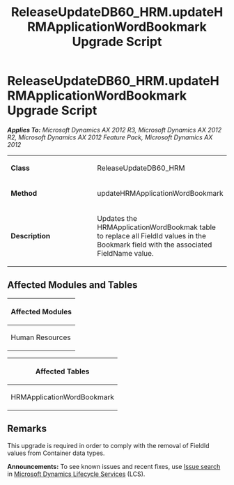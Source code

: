 ﻿---
title: ReleaseUpdateDB60_HRM.updateHRMApplicationWordBookmark Upgrade Script
TOCTitle: ReleaseUpdateDB60_HRM.updateHRMApplicationWordBookmark Upgrade Script
ms:assetid: 3d55d864-4b29-c2a4-ebc1-851a4fb96313
ms:mtpsurl: https://msdn.microsoft.com/en-us/library/JJ718739(v=AX.60)
ms:contentKeyID: 49707784
ms.date: 05/18/2015
mtps_version: v=AX.60
---

# ReleaseUpdateDB60\_HRM.updateHRMApplicationWordBookmark Upgrade Script 


_**Applies To:** Microsoft Dynamics AX 2012 R3, Microsoft Dynamics AX 2012 R2, Microsoft Dynamics AX 2012 Feature Pack, Microsoft Dynamics AX 2012_

<table>
<colgroup>
<col style="width: 50%" />
<col style="width: 50%" />
</colgroup>
<tbody>
<tr class="odd">
<td><p><strong>Class</strong></p></td>
<td><p>ReleaseUpdateDB60_HRM</p></td>
</tr>
<tr class="even">
<td><p><strong>Method</strong></p></td>
<td><p>updateHRMApplicationWordBookmark</p></td>
</tr>
<tr class="odd">
<td><p><strong>Description</strong></p></td>
<td><p>Updates the HRMApplicationWordBookmak table to replace all FieldId values in the Bookmark field with the associated FieldName value.</p></td>
</tr>
</tbody>
</table>


## Affected Modules and Tables

<table>
<colgroup>
<col style="width: 100%" />
</colgroup>
<thead>
<tr class="header">
<th><p>Affected Modules</p></th>
</tr>
</thead>
<tbody>
<tr class="odd">
<td><p>Human Resources</p></td>
</tr>
</tbody>
</table>


<table>
<colgroup>
<col style="width: 100%" />
</colgroup>
<thead>
<tr class="header">
<th><p>Affected Tables</p></th>
</tr>
</thead>
<tbody>
<tr class="odd">
<td><p>HRMApplicationWordBookmark</p></td>
</tr>
</tbody>
</table>


## Remarks

This upgrade is required in order to comply with the removal of FieldId values from Container data types.

  
**Announcements:** To see known issues and recent fixes, use [Issue search](http://go.microsoft.com/fwlink/?linkid=389258) in [Microsoft Dynamics Lifecycle Services](http://go.microsoft.com/fwlink/?linkid=306505) (LCS).

